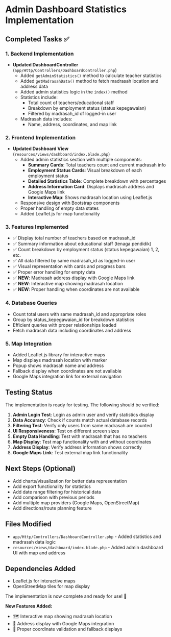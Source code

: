 # Admin Dashboard Statistics Implementation

## Completed Tasks ✅

### 1. Backend Implementation
- **Updated DashboardController** (`app/Http/Controllers/DashboardController.php`)
  - Added `getAdminStatistics()` method to calculate teacher statistics
  - Added `getMadrasahData()` method to fetch madrasah location and address data
  - Added admin statistics logic in the `index()` method
  - Statistics include:
    - Total count of teachers/educational staff
    - Breakdown by employment status (status kepegawaian)
    - Filtered by madrasah_id of logged-in user
  - Madrasah data includes:
    - Name, address, coordinates, and map link

### 2. Frontend Implementation
- **Updated Dashboard View** (`resources/views/dashboard/index.blade.php`)
  - Added admin statistics section with multiple components:
    - **Summary Cards**: Total teachers count and current madrasah info
    - **Employment Status Cards**: Visual breakdown of each employment status
    - **Detailed Statistics Table**: Complete breakdown with percentages
    - **Address Information Card**: Displays madrasah address and Google Maps link
    - **Interactive Map**: Shows madrasah location using Leaflet.js
  - Responsive design with Bootstrap components
  - Proper handling of empty data states
  - Added Leaflet.js for map functionality

### 3. Features Implemented
- ✅ Display total number of teachers based on madrasah_id
- ✅ Summary information about educational staff (tenaga pendidik)
- ✅ Count breakdown by employment status (status kepegawaian) 1, 2, etc.
- ✅ All data filtered by same madrasah_id as logged-in user
- ✅ Visual representation with cards and progress bars
- ✅ Proper error handling for empty data
- ✅ **NEW**: Madrasah address display with Google Maps link
- ✅ **NEW**: Interactive map showing madrasah location
- ✅ **NEW**: Proper handling when coordinates are not available

### 4. Database Queries
- Count total users with same madrasah_id and appropriate roles
- Group by status_kepegawaian_id for breakdown statistics
- Efficient queries with proper relationships loaded
- Fetch madrasah data including coordinates and address

### 5. Map Integration
- Added Leaflet.js library for interactive maps
- Map displays madrasah location with marker
- Popup shows madrasah name and address
- Fallback display when coordinates are not available
- Google Maps integration link for external navigation

## Testing Status
The implementation is ready for testing. The following should be verified:

1. **Admin Login Test**: Login as admin user and verify statistics display
2. **Data Accuracy**: Check if counts match actual database records
3. **Filtering Test**: Verify only users from same madrasah are counted
4. **UI Responsiveness**: Test on different screen sizes
5. **Empty Data Handling**: Test with madrasah that has no teachers
6. **Map Display**: Test map functionality with and without coordinates
7. **Address Display**: Verify address information shows correctly
8. **Google Maps Link**: Test external map link functionality

## Next Steps (Optional)
- Add charts/visualization for better data representation
- Add export functionality for statistics
- Add date range filtering for historical data
- Add comparison with previous periods
- Add multiple map providers (Google Maps, OpenStreetMap)
- Add directions/route planning feature

## Files Modified
- `app/Http/Controllers/DashboardController.php` - Added statistics and madrasah data logic
- `resources/views/dashboard/index.blade.php` - Added admin dashboard UI with map and address

## Dependencies Added
- Leaflet.js for interactive maps
- OpenStreetMap tiles for map display

The implementation is now complete and ready for use! 🎉

**New Features Added:**
- 🗺️ Interactive map showing madrasah location
- 📍 Address display with Google Maps integration
- 🎯 Proper coordinate validation and fallback displays
